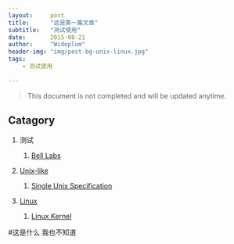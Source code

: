 ```yaml
---
layout:     post
title:      "这是第一篇文章"
subtitle:   "测试使用"
date:       2015-08-21 
author:     "Wideplum"
header-img: "img/post-bg-unix-linux.jpg"
tags:
    - 测试使用
    
---
```


> This document is not completed and will be updated anytime.


## Catagory

1. 测试
	1. [Bell Labs](#bell-labs)
	
2. [Unix-like](#unix-like)
	1. [Single Unix Specification](#single-unix-specification)

3. [Linux](#linux)
	1. [Linux Kernel](#linux-kernel)


#这是什么
我也不知道



